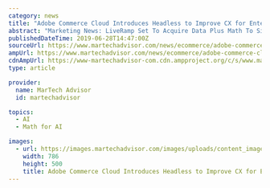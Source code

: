 ```yaml
---
category: news
title: "Adobe Commerce Cloud Introduces Headless to Improve CX for Enterprise Customers"
abstract: "Marketing News: LiveRamp Set To Acquire Data Plus Math To Simplify Data-driven TV Solution Adobe Sensei, the company’s AI and machine learning technology that is deeply embedded into Adobe Experience Cloud solutions, supports API-based personalization ..."
publishedDateTime: 2019-06-28T14:47:00Z
sourceUrl: https://www.martechadvisor.com/news/ecommerce/adobe-commerce-cloud-introduces-headless-to-improve-cx-for-enterprise-customers/
ampUrl: https://www.martechadvisor.com/news/ecommerce/adobe-commerce-cloud-introduces-headless-to-improve-cx-for-enterprise-customers/
cdnAmpUrl: https://www-martechadvisor-com.cdn.ampproject.org/c/s/www.martechadvisor.com/news/ecommerce/adobe-commerce-cloud-introduces-headless-to-improve-cx-for-enterprise-customers/
type: article

provider:
  name: MarTech Advisor
  id: martechadvisor

topics:
  - AI
  - Math for AI

images:
  - url: https://images.martechadvisor.com/images/uploads/content_images/adobe_2_5d161ed05c2d0.jpg
    width: 786
    height: 500
    title: Adobe Commerce Cloud Introduces Headless to Improve CX for Enterprise Customers
---
```

